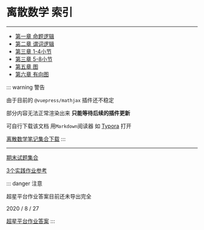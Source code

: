 # 离散数学 索引

------

- [第一章 命题逻辑](./Notes/01.html)
- [第二章 谓词逻辑](./Notes/02.html)
- [第三章 1-4小节](./Notes/03_01.html)
- [第三章 5-8小节](./Notes/03_02.html)
- [第五章 图](./Notes/05.html)
- [第六章 有向图](./Notes/06.html)

::: warning 警告

由于目前的 `@vuepress/mathjax` 插件还不稳定

部分内容无法正常渲染出来 **只能等待后续的插件更新**

可自行下载该文档 用`Markdown`阅读器 如 [Typora](https://typora.io/) 打开


[离散数学笔记集合下载](https://hzieefiles-1300064754.cos.ap-shanghai.myqcloud.com/Y1S2/DiscreteMathematics/离散数学笔记集合.zip)
:::

------

[期末试题集合](https://hzieefiles-1300064754.cos.ap-shanghai.myqcloud.com/Y1S2/DiscreteMathematics/期末试题.zip)

[3个实践作业参考](https://hzieefiles-1300064754.cos.ap-shanghai.myqcloud.com/Y1S2/DiscreteMathematics/实践作业参考答案.zip)

::: danger 注意

超星平台作业答案目前还未导出完全

2020 / 8 / 27


[超星平台作业答案](https://hzieefiles-1300064754.cos.ap-shanghai.myqcloud.com/Y1S2/DiscreteMathematics/超星平台作业答案.zip)
:::